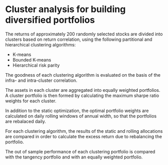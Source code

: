 # Cluster analysis for building diversified portfolios 

The returns of approximately 200 randomly selected stocks are divided into clusters based on return correlation, using the following partitional and hierarchical clustering algorithms:

* K-means 
* Bounded K-means
* Hierarchical risk parity

The goodness of each clustering algorithm is evaluated on the basis of the infra- and intra-cluster correlation.

The assets in each cluster are aggregated into equally weighted portfolios. A cluster portfolio is then formed by calculating the maximum sharpe ratio weights for each cluster.

In addition to the static optimization, the optimal portfolio weights are calculated on daily rolling windows of annual width, so that the portfolios are rebalaced daily.

For each clustering algorithm, the results of the static and rolling allocations are compared in order to calculate the excess return due to rebalancing the portfolio.

The out of sample performance of each clustering portfolio is compared with the tangency portfolio and with an equally weighted portfolio. 
